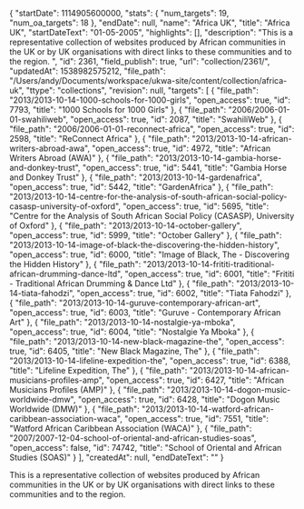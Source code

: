{
  "startDate": 1114905600000, 
  "stats": {
    "num_targets": 19, 
    "num_oa_targets": 18
  }, 
  "endDate": null, 
  "name": "Africa UK", 
  "title": "Africa UK", 
  "startDateText": "01-05-2005", 
  "highlights": [], 
  "description": "This is a representative collection of websites produced by African communities in the UK or by UK organisations with direct links to these communities and to the region. ", 
  "id": 2361, 
  "field_publish": true, 
  "url": "collection/2361/", 
  "updatedAt": 1538982575212, 
  "file_path": "/Users/andy/Documents/workspace/ukwa-site/content/collection/africa-uk", 
  "ttype": "collections", 
  "revision": null, 
  "targets": [
    {
      "file_path": "2013/2013-10-14-1000-schools-for-1000-girls", 
      "open_access": true, 
      "id": 7793, 
      "title": "1000 Schools for 1000 Girls"
    }, 
    {
      "file_path": "2006/2006-01-01-swahiliweb", 
      "open_access": true, 
      "id": 2087, 
      "title": "SwahiliWeb"
    }, 
    {
      "file_path": "2006/2006-01-01-reconnect-africa", 
      "open_access": true, 
      "id": 2598, 
      "title": "ReConnect Africa"
    }, 
    {
      "file_path": "2013/2013-10-14-african-writers-abroad-awa", 
      "open_access": true, 
      "id": 4972, 
      "title": "African Writers Abroad (AWA)"
    }, 
    {
      "file_path": "2013/2013-10-14-gambia-horse-and-donkey-trust", 
      "open_access": true, 
      "id": 5441, 
      "title": "Gambia Horse and Donkey Trust"
    }, 
    {
      "file_path": "2013/2013-10-14-gardenafrica", 
      "open_access": true, 
      "id": 5442, 
      "title": "GardenAfrica"
    }, 
    {
      "file_path": "2013/2013-10-14-centre-for-the-analysis-of-south-african-social-policy-casasp-university-of-oxford", 
      "open_access": true, 
      "id": 5695, 
      "title": "Centre for the Analysis of South African Social Policy (CASASP), University of Oxford"
    }, 
    {
      "file_path": "2013/2013-10-14-october-gallery", 
      "open_access": true, 
      "id": 5999, 
      "title": "October Gallery"
    }, 
    {
      "file_path": "2013/2013-10-14-image-of-black-the-discovering-the-hidden-history", 
      "open_access": true, 
      "id": 6000, 
      "title": "Image of Black, The - Discovering the Hidden History"
    }, 
    {
      "file_path": "2013/2013-10-14-frititi-traditional-african-drumming-dance-ltd", 
      "open_access": true, 
      "id": 6001, 
      "title": "Frititi - Traditional African Drumming & Dance Ltd"
    }, 
    {
      "file_path": "2013/2013-10-14-tiata-fahodzi", 
      "open_access": true, 
      "id": 6002, 
      "title": "Tiata Fahodzi"
    }, 
    {
      "file_path": "2013/2013-10-14-guruve-contemporary-african-art", 
      "open_access": true, 
      "id": 6003, 
      "title": "Guruve - Contemporary African Art"
    }, 
    {
      "file_path": "2013/2013-10-14-nostalgie-ya-mboka", 
      "open_access": true, 
      "id": 6004, 
      "title": "Nostalgie Ya Mboka"
    }, 
    {
      "file_path": "2013/2013-10-14-new-black-magazine-the", 
      "open_access": true, 
      "id": 6405, 
      "title": "New Black Magazine, The"
    }, 
    {
      "file_path": "2013/2013-10-14-lifeline-expedition-the", 
      "open_access": true, 
      "id": 6388, 
      "title": "Lifeline Expedition, The"
    }, 
    {
      "file_path": "2013/2013-10-14-african-musicians-profiles-amp", 
      "open_access": true, 
      "id": 6427, 
      "title": "African Musicians Profiles (AMP)"
    }, 
    {
      "file_path": "2013/2013-10-14-dogon-music-worldwide-dmw", 
      "open_access": true, 
      "id": 6428, 
      "title": "Dogon Music Worldwide (DMW)"
    }, 
    {
      "file_path": "2013/2013-10-14-watford-african-caribbean-association-waca", 
      "open_access": true, 
      "id": 7551, 
      "title": "Watford African Caribbean Association (WACA)"
    }, 
    {
      "file_path": "2007/2007-12-04-school-of-oriental-and-african-studies-soas", 
      "open_access": false, 
      "id": 74742, 
      "title": "School of Oriental and African Studies (SOAS)"
    }
  ], 
  "createdAt": null, 
  "endDateText": ""
}

This is a representative collection of websites produced by African communities in the UK or by UK organisations with direct links to these communities and to the region. 
